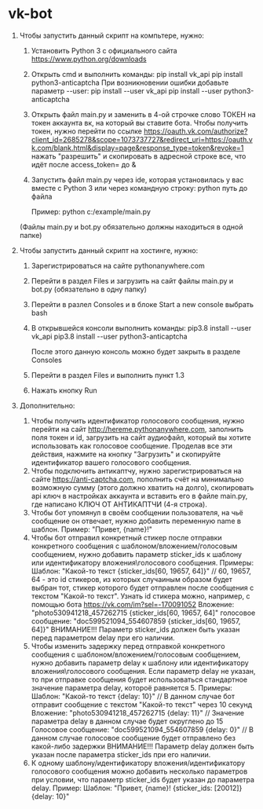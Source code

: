 # vk-bot
1) Чтобы запустить данный скрипт на компьтере, нужно:
	1. Установить Python 3 с официального сайта https://www.python.org/downloads
	
	2. Открыть cmd и выполнить команды:
		pip install vk_api
		pip install python3-anticaptcha
	При возникновении ошибки добавьте параметр --user:
		pip install --user vk_api
		pip install --user python3-anticaptcha
		
	3. Открыть файл main.py и заменить в 4-ой строчке слово ТОКЕН на токен аккаунта вк, на который вы ставите бота.
	Чтобы получить токен, нужно перейти по ссылке https://oauth.vk.com/authorize?client_id=2685278&scope=1073737727&redirect_uri=https://oauth.vk.com/blank.html&display=page&response_type=token&revoke=1 нажать "разрешить" и скопировать в адресной строке все, что идёт после access_token= до &
	4. Запустить файл main.py через ide, которая установилась у вас вместе с Python 3 или через командную строку:
		python путь до файла
		
		Пример: python c:/example/main.py
	
	(Файлы main.py и bot.py обязательно должны находиться в одной папке)

2) Чтобы запустить данный скрипт на хостинге, нужно:
	1. Зарегистрироваться на сайте pythonanywhere.com
	2. Перейти в раздел Files и загрузить на сайт файлы main.py и bot.py (обязательно в одну папку)
	3. Перейти в разлел Consoles и в блоке Start a new console выбрать bash
	4. В открывшейся консоли выполнить команды:
		pip3.8 install --user vk_api
		pip3.8 install --user python3-anticaptcha
		
		После этого данную консоль можно будет закрыть в разделе Consoles
	5. Перейти в раздел Files и выполнить пункт 1.3
	6. Нажать кнопку Run

3) Дополнительно:
	1. Чтобы получить идентификатор голосового сообщения, нужно перейти на сайт http://hereme.pythonanywhere.com, заполнить поля токен и id, загрузить на сайт аудиофайл, который вы хотите использовать как голосовое сообщение. Проделав все эти действия, нажмите на кнопку "Загрузить" и скопируйте идентификатор вашего голосового сообщения.
	2. Чтобы подключить антикаптчу, нужно зарегистрироваться на сайте https://anti-captcha.com, пополнить счёт на минимально возможную сумму (этого должно хватить на долго), скопировать api ключ в настройках аккаунта и вставить его в файле main.py, где написано КЛЮЧ ОТ АНТИКАПТЧИ (4-я строка).
	3. Чтобы бот упомянул в своём сообщении пользователя, на чьё сообщение он отвечает, нужно добавить переменную name в шаблон.
		Пример:
			"Привет, {name}!"
	4. Чтобы бот отправил конкретный стикер после отправки конкретного сообщения с шаблоном/вложением/голосовым сообщением, нужно добавить параметр sticker_ids к шаблону или идентификатору вложения\голосового сообщения.
		Примеры:
			Шаблон: "Какой-то текст {sticker_ids[60, 19657, 64]}" // 60, 19657, 64 - это id стикеров, из которых случаиным образом будет выбран тот, стикер которого будет отправлен после сообщения с текстом "Какой-то текст". Узнать id стикера можно, например, с помощью бота https://vk.com/im?sel=-170091052
			Вложение: "photo530941218_457262715 {sticker_ids[60, 19657, 64]"
			голосовое сообщение: "doc599521094_554607859 {sticker_ids[60, 19657, 64]}"
		ВНИМАНИЕ!!! Параметр sticker_ids должен быть указан перед параметром delay при его наличии.
	5. Чтобы изменить задержку перед отправкой конкретного сообщения с шаблоном/вложением/голосовым сообщением, нужно добавить параметр delay к шаблону или идентификатору вложения\голосового сообщения. Если параметр delay не указан, то при отправке сообщения будет использоваться стандартное значение параметра delay, котороё равняется 5.
		Примеры:
			Шаблон: "Какой-то текст {delay: 10}" // В данном случае бот отправит сообщение с текстом "Какой-то текст" через 10 секунд
			Вложение: "photo530941218_457262715 {delay: 11}" // Значение параметра delay в данном случае будет округлено до 15
			Голосовое сообщение: "doc599521094_554607859 {delay: 0}" // В данном случае голосовое сообщение будет отправлено без какой-либо задержки
		ВНИМАНИЕ!!! Параметр delay должен быть указан после параметра sticker_ids при его наличии.
	6. К одному шаблону/идентификатору вложения/идентификатору голосового сообщения можно добавить несколько параметров при условии, что параметр sticker_ids будет указан до параметра delay.
		Пример:
			Шаблон: "Привет, {name}! {sticker_ids: [20012]} {delay: 10}"
